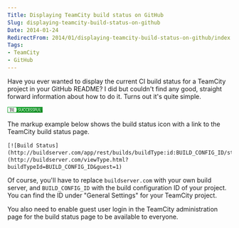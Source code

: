 ```yaml
---
Title: Displaying TeamCity build status on GitHub
Slug: displaying-teamcity-build-status-on-github
Date: 2014-01-24
RedirectFrom: 2014/01/displaying-teamcity-build-status-on-github/index.html
Tags:
- TeamCity
- GitHub
---
```


Have you ever wanted to display the current CI build status for a TeamCity project in your GitHub README? I did but couldn't find any good, straight forward information about how to do it. Turns out it's quite simple.

<!--excerpt-->

![Build Status](tc_status_successful.png)

The markup example below shows the build status icon with a link to the TeamCity build status page.

	[![Build Status](http://buildserver.com/app/rest/builds/buildType:id:BUILD_CONFIG_ID/statusIcon)]
	(http://buildserver.com/viewType.html?buildTypeId=BUILD_CONFIG_ID&guest=1)

Of course, you'll have to replace `buildserver.com` with your own build server, and `BUILD_CONFIG_ID` with the build configuration ID of your project. You can find the ID under "General Settings" for your TeamCity project.

You also need to enable guest user login in the TeamCity administration page for the build status page to be available to everyone.